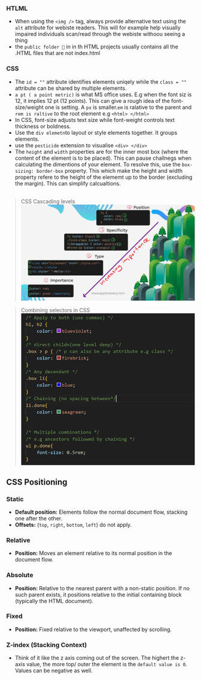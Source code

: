 ### HTLML
* When using the `<img />` tag, always provide alternative text using the `alt` attribute for webiste readers. This will for example help visually impaired individuals scan/read through the webiste withoou seeing a thing 
* the `public folder 📁` in in th HTML projects usually contains all the .HTML files that are not index.html

### CSS
* The `id = ""` attribute identifies elements uniqely while the `class = ""` attribute can be shared by multiple elements.
* ` a pt ( a point metric) ` is what MS office uses. E.g when the font siz is 12, it implies  12 pt (12 points). This can give a rough idea of the font-size/weight one is setting. A `px` is smaller.`em` is ralative to the parent and   `rem is raltive` to the root element e.g `<html> </html>`
* In CSS, font-size adjusts text size while font-weight controls text thickness or boldness.
* Use the `div elemetn`to layout or style elements together. It groups elements.
* use the `pesticide` extension to visualise `<div> </div>`
* The `height` and `width` properties are for the inner most box (where the content of the element is to be placed). This can pause challnegs when calculating the dimentions of your element. To resolve this, use the `box-sizing: border-box` property. This which make the height and width property refere to the height of the elememt up to the border (excluding the margin). This can simplify calcualtions.<br><br>

>CSS Cascading levels
![cascading levels](./css_cascading_levels.jpg)

>Combining selectors in CSS
![Combining Css Selectors Image](./combining_selecotors.png)

## CSS Positioning

### Static
- **Default position:** Elements follow the normal document flow, stacking one after the other.
- **Offsets:** (`top`, `right`, `bottom`, `left`) do not apply.

### Relative
- **Position:** Moves an element relative to its normal position in the document flow.

### Absolute
- **Position:** Relative to the nearest parent with a non-static position. If no such parent exists, it positions relative to the initial containing block (typically the HTML document).

### Fixed
- **Position:** Fixed relative to the viewport, unaffected by scrolling.

### Z-index (Stacking Context)
- Think of it like the z axis coming out of the screen. The highert the z-axis value, the more top/ outer the element is the `default value is 0`. Values can be negative as well.
